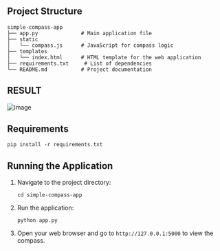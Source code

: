 ## Project Structure

```
simple-compass-app
├── app.py              # Main application file
├── static
│   └── compass.js      # JavaScript for compass logic
├── templates
│   └── index.html      # HTML template for the web application
├── requirements.txt     # List of dependencies
└── README.md           # Project documentation
```

## RESULT

![image](https://github.com/user-attachments/assets/da36cddc-814d-4914-a42d-701af2a414cd)



## Requirements

```
pip install -r requirements.txt
```

## Running the Application

1. Navigate to the project directory:

   ```
   cd simple-compass-app
   ```

2. Run the application:

   ```
   python app.py
   ```

3. Open your web browser and go to `http://127.0.0.1:5000` to view the compass.
